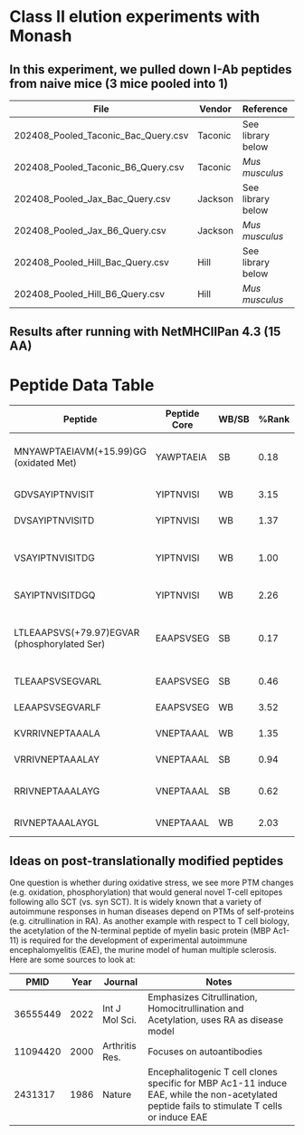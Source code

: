 # Class II elution experiments with Monash

## In this experiment, we pulled down I-Ab peptides from naive mice (3 mice pooled into 1)
| File                                | Vendor | Reference | Notes |
|-------------------------------------|----------|----------|----------|
| 202408_Pooled_Taconic_Bac_Query.csv | Taconic         |  See library below     |          |
| 202408_Pooled_Taconic_B6_Query.csv  | Taconic         |  _Mus musculus_           |          |
| 202408_Pooled_Jax_Bac_Query.csv     | Jackson         |  See library below         |          |
| 202408_Pooled_Jax_B6_Query.csv      | Jackson         | _Mus musculus_            |          |
| 202408_Pooled_Hill_Bac_Query.csv    | Hill         |  See library below         |          |
| 202408_Pooled_Hill_B6_Query.csv     | Hill         |  _Mus musculus_           |          |


## Results after running with NetMHCIIPan 4.3 (15 AA)
# Peptide Data Table
| Peptide                                 | Peptide Core  | WB/SB | %Rank | Taconic | Jackson | Hill | Taxa            | Protein / GenBank                                | Location |
|-----------------------------------------|---------------|-------|-------|---------|---------|------|-----------------|-------------------------------------------------|----------|
| MNYAWPTAEIAVM(+15.99)GG (oxidated Met)  | YAWPTAEIA     | SB    | 0.18  | Y       | N       | Y    | M. intestinale  | acyl-CoA carboxylase subunit beta / MEE0979697.1 | 421-435  |
| GDVSAYIPTNVISIT                         | YIPTNVISI     | WB    | 3.15  | Y       | Y       | Y    | D. dubosii / sp. B8                            |                                             |          |
| DVSAYIPTNVISITD                         | YIPTNVISI     | WB    | 1.37  | Y       | Y       | Y    | D. dubosii / sp. B8                            |                                             |          |
| VSAYIPTNVISITDG                         | YIPTNVISI     | WB    | 1.00  | Y       | Y       | Y    | D. dubosii / sp. B8                            | F0F1 ATP synthase subunit alpha / WP_136414477.1 | 349-364  |
| SAYIPTNVISITDGQ                         | YIPTNVISI     | WB    | 2.26  | Y       | N       | N    | P. intestinale                                  |                                             |          |
| LTLEAAPSVS(+79.97)EGVAR (phosphorylated Ser) | EAAPSVSEG   | SB    | 0.17  | N       | N       | Y    | P. intestinale                                  | UvrD-helicase domain-containing protein / WP_290374704.1 | 146-161  |
| TLEAAPSVSEGVARL                         | EAAPSVSEG     | SB    | 0.46  | N       | N       | Y    | P. intestinale                                  |                                             |          |
| LEAAPSVSEGVARLF                         | EAAPSVSEG     | WB    | 3.52  | N       | N       | Y    | P. intestinale                                  |                                             |          |
| KVRRIVNEPTAAALA                         | VNEPTAAAL     | WB    | 1.35  | N       | N       | Y    | M. intestinale                                  |                                             |          |
| VRRIVNEPTAAALAY                         | VNEPTAAAL     | SB    | 0.94  | N       | N       | Y    | M. intestinale                                  |                                             |          |
| RRIVNEPTAAALAYG                         | VNEPTAAAL     | SB    | 0.62  | N       | N       | Y    | M. intestinale                                  | molecular chaperone DnaK / WP_289823165.1     | 164-179  |
| RIVNEPTAAALAYGL                         | VNEPTAAAL     | WB    | 2.03  | N       | N       | Y    | M. intestinale                                  |                                             |          |



## Ideas on post-translationally modified peptides
One question is whether during oxidative stress, we see more PTM changes (e.g. oxidation, phosphorylation) that would general novel T-cell epitopes following allo SCT (vs. syn SCT).  It is widely known that a variety of autoimmune responses in human diseases depend on PTMs of self-proteins (e.g. citrullination in RA).  As another example with respect to T cell biology, the acetylation of the N-terminal peptide of myelin basic protein (MBP Ac1-11) is required for the development of experimental autoimmune encephalomyelitis (EAE), the murine model of human multiple sclerosis. 
 Here are some sources to look at:

| PMID                                | Year | Journal | Notes |
|-------------------------------------|----------|----------|----------|
| 36555449 | 2022         |  Int J Mol Sci.     | Emphasizes Citrullination, Homocitrullination and Acetylation, uses RA as disease model        |
| 11094420 | 2000         |  Arthritis Res.     | Focuses on autoantibodies       |
| 2431317 | 1986         |  Nature     | Encephalitogenic T cell clones specific for MBP Ac1-11 induce EAE, while the non-acetylated peptide fails to stimulate T cells or induce EAE      |





